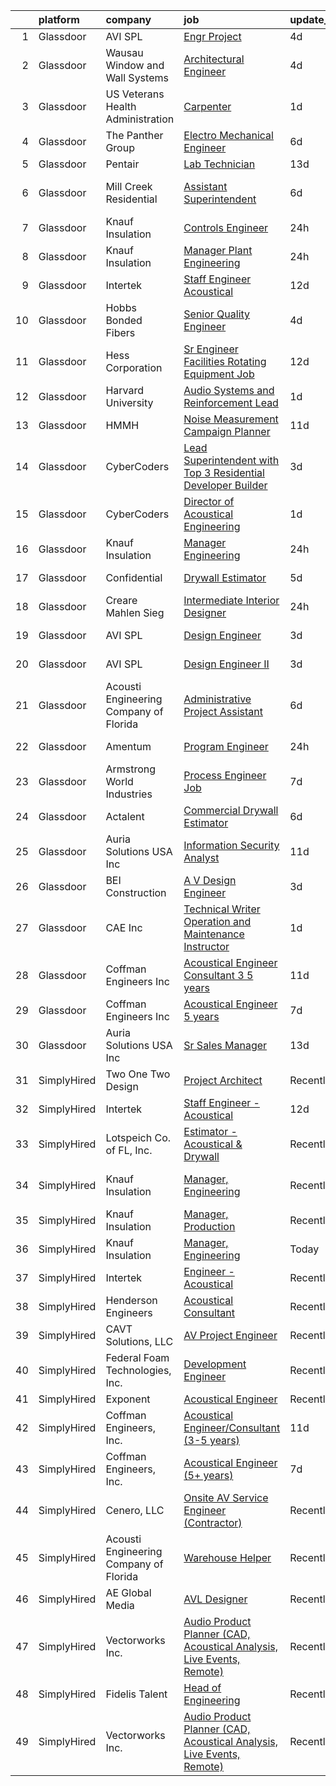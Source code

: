 

|    | platform    | company                                | job                                                                                                                                                                                                                                                                                                                                                                                                                                                                                                                                                                                                                                                                                                                                                                                                                                                                                                                                                                                                                                                                                                                                                                                                                                                                                                                                                                                                                       | update_time   | location                 |
|---:|:------------|:---------------------------------------|:--------------------------------------------------------------------------------------------------------------------------------------------------------------------------------------------------------------------------------------------------------------------------------------------------------------------------------------------------------------------------------------------------------------------------------------------------------------------------------------------------------------------------------------------------------------------------------------------------------------------------------------------------------------------------------------------------------------------------------------------------------------------------------------------------------------------------------------------------------------------------------------------------------------------------------------------------------------------------------------------------------------------------------------------------------------------------------------------------------------------------------------------------------------------------------------------------------------------------------------------------------------------------------------------------------------------------------------------------------------------------------------------------------------------------|:--------------|:-------------------------|
|  1 | Glassdoor   | AVI SPL                                | [Engr Project](https://www.glassdoor.com/partner/jobListing.htm?pos=130&ao=1136043&s=58&guid=000001828693089f93e648129e85e1ad&src=GD_JOB_AD&t=SR&vt=w&cs=1_b9f41a77&cb=1660115159533&jobListingId=1008055071854&jrtk=3-0-1ga396262ia1v801-1ga39626fi7lv801-7e5b952e4f35a52f-)                                                                                                                                                                                                                                                                                                                                                                                                                                                                                                                                                                                                                                                                                                                                                                                                                                                                                                                                                                                                                                                                                                                                             | 4d            | La Vista, NE             |
|  2 | Glassdoor   | Wausau Window and Wall Systems         | [Architectural Engineer](https://www.glassdoor.com/partner/jobListing.htm?pos=119&ao=1136043&s=58&guid=000001828693089f93e648129e85e1ad&src=GD_JOB_AD&t=SR&vt=w&cs=1_7e28d691&cb=1660115159531&jobListingId=1008056165032&jrtk=3-0-1ga396262ia1v801-1ga39626fi7lv801-9c30225bfe76202c-)                                                                                                                                                                                                                                                                                                                                                                                                                                                                                                                                                                                                                                                                                                                                                                                                                                                                                                                                                                                                                                                                                                                                   | 4d            | Wausau, WI               |
|  3 | Glassdoor   | US Veterans Health Administration      | [Carpenter](https://www.glassdoor.com/partner/jobListing.htm?pos=114&ao=1136043&s=58&guid=000001828693089f93e648129e85e1ad&src=GD_JOB_AD&t=SR&vt=w&cs=1_67452567&cb=1660115159527&jobListingId=1008059879432&jrtk=3-0-1ga396262ia1v801-1ga39626fi7lv801-6af82a6384973c47-)                                                                                                                                                                                                                                                                                                                                                                                                                                                                                                                                                                                                                                                                                                                                                                                                                                                                                                                                                                                                                                                                                                                                                | 1d            | Salt Lake City, UT       |
|  4 | Glassdoor   | The Panther Group                      | [Electro Mechanical Engineer](https://www.glassdoor.com/partner/jobListing.htm?pos=108&ao=1110586&s=58&guid=000001828693089f93e648129e85e1ad&src=GD_JOB_AD&t=SR&vt=w&ea=1&cs=1_63a29204&cb=1660115159527&jobListingId=1008050059048&cpc=48B9F4758953335C&jrtk=3-0-1ga396262ia1v801-1ga39626fi7lv801-9bce4c443ee2930e--6NYlbfkN0CNPMheye81CzYnvunZY7yovNfSZKsgaMjzK-BTgXufI2fDZqb14OtID8EITmQy8dP78hRLJsh6iTajQqbvgwvBxltJ_9vqBoxt12fV9NNkJJ5TTAZhNVf6N1ZjLvXmUm0ZpLI7GSPFe2upSBoDuOcAykBCwlsAOt8C4PLhmJCcx70hWAcwIc5Ouq7mk0X4SUWGe-spDjJTbv3f89pruEXnPAfWRDO8K7wT8-PkVFnTG4bitCwBk6r5lsFSA3HicAMOhz7bRI4B_grU8oGtAXeajqMGCrnfKx4rf9AwLbfqajwSxqFAnjo3i8yI6NEVF077XhUYRUoISxTlMZmxonQRrsiFfb_XPgmDEaFBZ2RZCzl8sEv3R5E9XM7O0kdSqEmOhKESMKVDjX2AGERLCmqSWYBHzfOIbKmB3wYG-sfpxnkwVN43mBMxnsSmtanTuMTgNZucCfu-ceY_IskvcTkvieMwVTigdDoNsx7AD9AriPvnKqNHGt8pcAJErzt3EPMLmnRQZztx4w%3D%3D)                                                                                                                                                                                                                                                                                                                                                                                                                                                                                                                                        | 6d            | Westford, MA             |
|  5 | Glassdoor   | Pentair                                | [Lab Technician](https://www.glassdoor.com/partner/jobListing.htm?pos=103&ao=1110586&s=58&guid=000001828693089f93e648129e85e1ad&src=GD_JOB_AD&t=SR&vt=w&ea=1&cs=1_9579c38e&cb=1660115159526&jobListingId=1008033061600&cpc=10BD6496059F2A9F&jrtk=3-0-1ga396262ia1v801-1ga39626fi7lv801-d847532aa3814301--6NYlbfkN0ArCD_RdrKpwdIL6cUcEsoiLNKhbTi0V3G9FrUpA1yUqRVbaITwEMEOPdXrJSDk3lQyKLLrCIQqVwDu0ake6JCZpfokyusxSLuS7D9rryeol33tBpumF6UBqLqqS-tU1tQxAVkdMD2tNC1kwhs04S_CLxdi0GmEWd7bJ_YBnPAmXuPmVcTtE88-y7p0LtpNAcD-1Gk2wsFIOIB7652xSQcicglg6_FFMkep4-pPxWhW40ZH-Vp2tUbJ_f0U26RfLXO3Dv-nFNPK88y55Q3MtUEjhj2izGzraPhC9cSwK2hmAlQU082bwgpBWvbXCneaVEyYdu6gOETG8Mc2Y_ml394yTgRJ0DOKK9ChIGpCAiPeOMm-Dsl-ceFQp1dFPvm52vtlMCsjmiObd37CmdjJnVEiCI-YJf3EMepxX5Feq-eHHths-qPIe-vTPU_lwqnjpJ0jqvlIRfElnWPQfxsFDTC_IgFD870p-FdhieFRbXD496AvLy_Ms-OmF_g4dtSLxrs5ucv9GIa-wQ%3D%3D)                                                                                                                                                                                                                                                                                                                                                                                                                                                                                                                                                     | 13d           | Delavan, WI              |
|  6 | Glassdoor   | Mill Creek Residential                 | [Assistant Superintendent](https://www.glassdoor.com/partner/jobListing.htm?pos=122&ao=1136043&s=58&guid=000001828693089f93e648129e85e1ad&src=GD_JOB_AD&t=SR&vt=w&cs=1_f489ac5b&cb=1660115159531&jobListingId=1008050400046&jrtk=3-0-1ga396262ia1v801-1ga39626fi7lv801-c3db194cd1720982-)                                                                                                                                                                                                                                                                                                                                                                                                                                                                                                                                                                                                                                                                                                                                                                                                                                                                                                                                                                                                                                                                                                                                 | 6d            | Saint Petersburg, FL     |
|  7 | Glassdoor   | Knauf Insulation                       | [Controls Engineer](https://www.glassdoor.com/partner/jobListing.htm?pos=106&ao=1110586&s=58&guid=000001828693089f93e648129e85e1ad&src=GD_JOB_AD&t=SR&vt=w&ea=1&cs=1_ed78699a&cb=1660115159527&jobListingId=1008063081419&cpc=D24EE3D704DEE7AC&jrtk=3-0-1ga396262ia1v801-1ga39626fi7lv801-a72a47ff2c3ebbcb--6NYlbfkN0AgCNq5Q9JZmzoW3qRvN8nsjI_K7hzeHLTyl9cbg4zvCsvOh7vmAwk3E4PxFI_IvGn7vJT9bPTojS-_kv_KsDeopObp8JiKniiGXroBhzeiVp37SncnF88XBD43VK7TnLko8PqqT1dPVKgMvFgskDkZmDnEYweEenUZpUNxuRj_oNRVPYkPD18SoBLxQ7SqrzyhX4tG-reF0C3IIEB_Oznwyc7GYuOdIE52HDhLvltgRjMTy9MtBY5Oo1tb1x8wB-HWBwzABexCrhkSwbFq3xQQ72N0eYhToEwmHXleF08ELF46BSsPGfjZY5KtQKfDpkyCUlCpGYHU_K2qtN-5vhPIMqDbthwEkbrs50WHTEBaHOGOMQxTMHrxu-AjjJOwNzPtTH373RKCj7IG30L4uWuRs0Mj-3JvcuvJJotvhIHoKqTESohy2kxcQr0-Tl3dKg61vMDo4Th4C4vGGP6xkl7-af0Jq2m4va_Di4gyxT1qHUNR4xuHLby0aFfRxMgy40a-URwL46hcfA%3D%3D)                                                                                                                                                                                                                                                                                                                                                                                                                                                                                                                                                  | 24h           | Albion, MI               |
|  8 | Glassdoor   | Knauf Insulation                       | [Manager  Plant Engineering](https://www.glassdoor.com/partner/jobListing.htm?pos=104&ao=1110586&s=58&guid=000001828693089f93e648129e85e1ad&src=GD_JOB_AD&t=SR&vt=w&ea=1&cs=1_afafd8b9&cb=1660115159526&jobListingId=1008063081427&cpc=D7FE8E303655E3F3&jrtk=3-0-1ga396262ia1v801-1ga39626fi7lv801-71d485cb1efae9c4--6NYlbfkN0AgCNq5Q9JZmzoW3qRvN8nsjI_K7hzeHLTyl9cbg4zvCsvOh7vmAwk3oGXjVrNxG8608USLR0AFANoqaivSgKxTYEx6nBmI35NNdipRy4bYgfs9NBrdyTiZoQ5p39H3KeVRFsUont2odNOiH5W0AXx9tGyOV8QkF9OkbANZca5EPmbvDJGQyq7zW-eDH-Delq6KcS_m3ffKuW_BIre-5RYef16EdKs309boSKg4DGYisGqk8WmnZgmy4SESVgUtGPoP-dmrDjJPc0PAcdx9VTL5XwKE_CMKMDazFkVo5vzxxhn2gPrwS1YF9m8YLW-swybc0kwhL7olbHyrc2taLxchef03wj7bja7gjh0ejRtzthIUG9zfDsBDDeJTuC1xV9MUFdAUVOQjsEcZ5Fd7nRldVuazJZ7ofGLJC6ZB6P2Jo8Fgk8JCedYUrlK8RRjVtj3hOSJmtMpPZ4Ss7smgWJ2Gux3vbffQeKsdX10eNk216A4PiRsUEmBO5aOK4HjS9VrHGVyENPULCQ%3D%3D)                                                                                                                                                                                                                                                                                                                                                                                                                                                                                                                                         | 24h           | Shelbyville, IN          |
|  9 | Glassdoor   | Intertek                               | [Staff Engineer   Acoustical](https://www.glassdoor.com/partner/jobListing.htm?pos=112&ao=1136043&s=58&guid=000001828693089f93e648129e85e1ad&src=GD_JOB_AD&t=SR&vt=w&cs=1_766c14c1&cb=1660115159527&jobListingId=1008035773253&jrtk=3-0-1ga396262ia1v801-1ga39626fi7lv801-f7e00582da3f092d-)                                                                                                                                                                                                                                                                                                                                                                                                                                                                                                                                                                                                                                                                                                                                                                                                                                                                                                                                                                                                                                                                                                                              | 12d           | Cortland, NY             |
| 10 | Glassdoor   | Hobbs Bonded Fibers                    | [Senior Quality Engineer](https://www.glassdoor.com/partner/jobListing.htm?pos=102&ao=1110586&s=58&guid=000001828693089f93e648129e85e1ad&src=GD_JOB_AD&t=SR&vt=w&ea=1&cs=1_e1162a69&cb=1660115159526&jobListingId=1008055590397&cpc=9A96D6093D59D0CE&jrtk=3-0-1ga396262ia1v801-1ga39626fi7lv801-b3f896da581e7073--6NYlbfkN0BHIfC1zsKGIu0R3teaIu8liT7fbRNLaQeDQfcPJweUK16HKW-DuQbylXQSYNtkf3wbIeUTaINlFTGXY2ouswaM_Xs3MqccYBV2Ss_EivXZgbeinn4kvekMMP19j08mhDSmnLgaSXDSUaU_zFnPMuwY2zEJ0WItf9eflg0wHWdgd3W78YlOIUNrZlvdV4O016lNKFWBybCy6OLP-D8ufNGMCojDpajPI1nubDagFCpi0JlV9QcpquHn_GtU90rKRm3TtZ9F5gOwX3zapPWhTG5GtllhSjNrOQ1t9cwSKmh-n4Qbh8cfbGtfq3I9O-hf1so2TUDL-n4hkEbUItfQqxaOoRS0-Z3Qpb9wbQinhpDKcfHJogwR7yeZrrTXagIVaiCh294TzdBmJIgsnJm5_TYrpSNG2A6V6mCIf-2wzHVMgBF_4EPM-nBQZkCOWS4IPFopm64rFuQWavjnptWV51VbEpcWGO5kktHS8JwqVEE8IbThMq5Du_cWF3f8Ey8ue8SBi2A4Ws3RMA%3D%3D)                                                                                                                                                                                                                                                                                                                                                                                                                                                                                                                                            | 4d            | Waco, TX                 |
| 11 | Glassdoor   | Hess Corporation                       | [Sr Engineer Facilities   Rotating Equipment Job](https://www.glassdoor.com/partner/jobListing.htm?pos=125&ao=1136043&s=58&guid=000001828693089f93e648129e85e1ad&src=GD_JOB_AD&t=SR&vt=w&cs=1_4a59343a&cb=1660115159532&jobListingId=1008036317859&jrtk=3-0-1ga396262ia1v801-1ga39626fi7lv801-765441f182e499fb-)                                                                                                                                                                                                                                                                                                                                                                                                                                                                                                                                                                                                                                                                                                                                                                                                                                                                                                                                                                                                                                                                                                          | 12d           | Minot, ND                |
| 12 | Glassdoor   | Harvard University                     | [Audio Systems and Reinforcement Lead](https://www.glassdoor.com/partner/jobListing.htm?pos=124&ao=1136043&s=58&guid=000001828693089f93e648129e85e1ad&src=GD_JOB_AD&t=SR&vt=w&cs=1_7a425941&cb=1660115159532&jobListingId=1008061897784&jrtk=3-0-1ga396262ia1v801-1ga39626fi7lv801-53d3f4d4fe8b677b-)                                                                                                                                                                                                                                                                                                                                                                                                                                                                                                                                                                                                                                                                                                                                                                                                                                                                                                                                                                                                                                                                                                                     | 1d            | Cambridge, MA            |
| 13 | Glassdoor   | HMMH                                   | [Noise Measurement Campaign Planner](https://www.glassdoor.com/partner/jobListing.htm?pos=127&ao=1136043&s=58&guid=000001828693089f93e648129e85e1ad&src=GD_JOB_AD&t=SR&vt=w&ea=1&cs=1_6c618e72&cb=1660115159532&jobListingId=1008037699917&jrtk=3-0-1ga396262ia1v801-1ga39626fi7lv801-1168839ea92bc7ec-)                                                                                                                                                                                                                                                                                                                                                                                                                                                                                                                                                                                                                                                                                                                                                                                                                                                                                                                                                                                                                                                                                                                  | 11d           | Remote                   |
| 14 | Glassdoor   | CyberCoders                            | [Lead Superintendent with Top 3 Residential Developer Builder](https://www.glassdoor.com/partner/jobListing.htm?pos=110&ao=1110586&s=58&guid=000001828693089f93e648129e85e1ad&src=GD_JOB_AD&t=SR&vt=w&ea=1&cs=1_ea4d7da7&cb=1660115159527&jobListingId=1008057340284&cpc=FB7E4A1762AE5BEC&jrtk=3-0-1ga396262ia1v801-1ga39626fi7lv801-3ecaa939d5e0e5d3--6NYlbfkN0CpFJQzrgRR8WqXWK1qKKEqALWJw739KlKqr2H-MSI4eoBlI4EFrmor2FYZMP3muM2pAkOmUab4-02FbdmD128f0d4WE0yhhaW_wGSJ1FDNNIwYgwVr9OmdrTiltJksSauvlzJKl7Q1zUhF9c79yjAsVCXD5xm-pThjbT5hBfrIZU_lmcyfOmtybk-Bl-70K8ZJepJBxy-5qUyQs6KNBcIYf_3tZiCdDropn3AWm3VTUJsFInC4r2j-DBuWqsD94Nz4jzluwXDjo7K0B9Nul29Q90U8Sv8vPwwv54DoVPla926yhyqr8YRjJDikyIG3ElaHZUXZ4gqJturBs0reegp-_Nlfvr8Crxzl14FXfgYB0bR0rVwKTQKJTzBGAIWiehEhSabYTSx_4LX1MkNdTs0a9EJheaBYm3aWQoANy0RHI-dR8FNsiLo5FCQpkqNDjOo2SScM3HDFYmxo3xnhpS978S8DAzzinrTTfMdf2ohQZ6Ja8GgoEBi4EdqEsSgEIXze9qfcWtc3g4r8iGFQty_jGa21EjFbQzjdezHD2X80ENufBVHrTGh8Ul2o3-3SD6IAUMYHHavAQIxXcwxIyCu8o-mA17d5wb9_58dTkEWztUmjsr56R1AmAZiX9hlllpD8eWj-rlIuEJPHNXAf3W1RP8Tf3XX1Kj_gQQeYDpRIA8UI2YQ5a66xK16zOggI4JQPv5traFzEElPZwZXy_VIU8_irCvFhsWW24MezpZerWhYZxhOUe_-aVyKqZ89PlOoFVSvYsVRmfTU0grrIFIaViolbk6Tpitb8RMizKCLNyL7nhExurSLA4qUH8K328mIAQ6s-xSZmcc-WE0aHiPmXYwLUTecYwaeJS0BLB47g9b3JDtKpqBAdwTAVTqZdtMxiW1s1GsXtH7IPuNgXlMV8c_OrJ9r8kica97mGkDdKJdYxP1n1_QLNspSb0kLSR4kQAdXLXpF_0DOvRtdcdS-_o743uwYCCDlXAEArCPAgHQ%3D%3D)       | 3d            | Portland, OR             |
| 15 | Glassdoor   | CyberCoders                            | [Director of Acoustical Engineering](https://www.glassdoor.com/partner/jobListing.htm?pos=109&ao=1110586&s=58&guid=000001828693089f93e648129e85e1ad&src=GD_JOB_AD&t=SR&vt=w&ea=1&cs=1_9024805a&cb=1660115159527&jobListingId=1008060676962&cpc=8795CF9063CD573D&jrtk=3-0-1ga396262ia1v801-1ga39626fi7lv801-7f4f0b866a545ce3--6NYlbfkN0CpFJQzrgRR8WqXWK1qKKEqALWJw739KlKqr2H-MSI4eoBlI4EFrmor2FYZMP3muM0Ub0ZhMW8URWSmirUt2xA9_RaJFP571kY3_EhdKHDOgd8tlDUgWx2WeViO5dYechZ54dS5lQ7dDESNiwVCuD10sLS-5zQSMRyHPH6VGfXzl--Q9lC535_4QZm0wJD5nUQs9p3h9iV4AoZst7gHTC9ikYePDI8ikW-hSUI2NhouHa6KNnxINQ0h7PQSTReKhyS4SAsW8I2zxOSOzqVsbG9m1ZGYM2Yjag2raLDuUl6A7PV_C8XhCmXtFGDiC645RuWoU3jRkt1SR2tmxzaSE_zVJIk6Mi57nNlCUbGHIpvAdWXOUcx4Uossu6BvdhKNU5g43X0AHf8_c9i7djb_U7DXIt89_iuLy_tDv75BwlxHBwnF50pXw1CiKohQFB6Zo7uzj186tGoeeQ9l4z92DcU8jFLQyR6fH6dg49rOwmE3lvrxUZKalabmGAAYqF4vA3IrkwNTQqYToIXfIRhRxPlAvUb93OnWqXZT3iSnQo3QXIqqBQnIAuWA6rOHHWcbn4riHH4PvBDE8FXA9I2J0_H5gOGjaFUgsE3PvNLXS8pQK3rLC5d-BKysuRhQkYayFAZz0btMASwrEQOdQUsuwG_QC3aOv4wPaVtbcWirqO7ngjp-J85eY_kEvuAe9cPeVcnajUulP43fORYuzgsktQj4TUrSjzlbnlvoAi6WaxbV2CRP2xhQTClYtCJ5k2gUmn1dXTsfORk3e4yDU0GIZA_CcN99MQ82zy0yrBT4usnHyCE3y2XyeD_lF_Pd4hVqWjGv1jz1LBrk8sdgdNpMUgt3TLZJ51VXkgLYjQX5Qobp8w7Zw51CEcA3Q0CN0f2EZxPmjFEP93v_u1OUCEVKgy4uwLEsQznde8gweeg_7yZ_h-rP--14_aPFuH2pAoDGasMqlBE7YMIf3Tz7acVBtlYoKuczbVHnE8Wq6N0yjKCLnL4A2cMRSFWxCf_QpCK8aDq2P46fvADpEw%3D%3D) | 1d            | Detroit, MI              |
| 16 | Glassdoor   | Knauf Insulation                       | [Manager  Engineering](https://www.glassdoor.com/partner/jobListing.htm?pos=101&ao=1110586&s=58&guid=000001828693089f93e648129e85e1ad&src=GD_JOB_AD&t=SR&vt=w&ea=1&cs=1_0a6eb30b&cb=1660115159526&jobListingId=1008063081430&cpc=A53B21AC920EFB1C&jrtk=3-0-1ga396262ia1v801-1ga39626fi7lv801-e6f1ee0047bda406--6NYlbfkN0AgCNq5Q9JZmzoW3qRvN8nsjI_K7hzeHLTyl9cbg4zvCsvOh7vmAwk3gBsBUvtl29eWSoErsGvSj64wDlN7FKyssE7iA6vri0-oUldmSvdDP3TUoUsCzKQfNqxIN86GVsa3KhPB47RWPtDT4l9H3XjrqissErbKEIgbXyrM-QxWY8E5GPegC4rPEAGtlII5aBsZxOi67zBj0bNBLvmnG6AoaT-0PVX2dBx0vv08wDju0NEnDOIP7tNz1F9J6bbIsmDrrJE6Ls0T1zxnZaT1vF8ViY3kKy-C7BeI2e3Z5VCsEO1XIPbZvc_6Z7U7XoBQxASnZ0DixbYgpLFfpcY1HiC6w-tPb3RzYDjoeXxzUXI9Glv-me07VMq9eP4GdWs5p-ieFO15ouV3Q9EYMzeqeIv0Rh795e1Htx39J-djIYdUzvP2xtN5N21XdLMm2231d6H3PGy-51Gk0qd6e3TvTQkJlQzda7P1IhbOierGmUtsVws5KntH_aeipb7g6xk36VEFtUJoTIF1xQ%3D%3D)                                                                                                                                                                                                                                                                                                                                                                                                                                                                                                                                               | 24h           | Albion, MI               |
| 17 | Glassdoor   | Confidential                           | [Drywall Estimator](https://www.glassdoor.com/partner/jobListing.htm?pos=105&ao=1110586&s=58&guid=000001828693089f93e648129e85e1ad&src=GD_JOB_AD&t=SR&vt=w&ea=1&cs=1_44da6534&cb=1660115159527&jobListingId=1008053799851&cpc=1641D5D5536C06B6&jrtk=3-0-1ga396262ia1v801-1ga39626fi7lv801-36661f6620554e25--6NYlbfkN0BBGG9LMNqL16EzDx9S3nKk4b6IwprgSJginr0DZD_oW-FI5qtWA8j26jMX6BC3EPepXpKcnEsRWTG6Wm_IghE1Z_PyAAt3vWIELJ3j2b5wjKdtWVZWGmRaZV9TfDae1OR50LfijcDZAuMsVJxO-XHtEUHmzfSCRHJiTiGAxqYKBMexc7y-nM13q8V-5fOdWR-e-DZ0NxzxEt-k6sgDqUbnvWhNkJtjAcdlSKDKitJU3BC-XjweHvsxgzA9oJlRWXw3Kubh93nIQ7NXVZMYnhYl1PJaelUep-HsT_CqpSJoXgjiE2fPtgrASogKuh0r_njzTqScopYz2kpQvGQaANWu0UqZ6hQ4WGnEMc6ZKTXlH0uD9x-TqmznDmSYCfALKyO1xDiNcXVO7RBl_VJQVTWTlZlLeYaSjy3iLk8HjaQfcobU9lbbQKjpwBDqKm-e9GkZ0C6dEHDmPZJCRLUmTKVDy3nwpwBkwRYywe8IjXaYXE5UdlIITWQwnCePddKWtwvsbmYZoYqB_g%3D%3D)                                                                                                                                                                                                                                                                                                                                                                                                                                                                                                                                                  | 5d            | United States            |
| 18 | Glassdoor   | Creare Mahlen Sieg                     | [Intermediate Interior Designer](https://www.glassdoor.com/partner/jobListing.htm?pos=118&ao=1136043&s=58&guid=000001828693089f93e648129e85e1ad&src=GD_JOB_AD&t=SR&vt=w&ea=1&cs=1_3ab45acb&cb=1660115159530&jobListingId=1008063535567&jrtk=3-0-1ga396262ia1v801-1ga39626fi7lv801-8fbb4ae4c61d0d64-)                                                                                                                                                                                                                                                                                                                                                                                                                                                                                                                                                                                                                                                                                                                                                                                                                                                                                                                                                                                                                                                                                                                      | 24h           | Santa Monica, CA         |
| 19 | Glassdoor   | AVI SPL                                | [Design Engineer](https://www.glassdoor.com/partner/jobListing.htm?pos=116&ao=1136043&s=58&guid=000001828693089f93e648129e85e1ad&src=GD_JOB_AD&t=SR&vt=w&cs=1_7a7a983c&cb=1660115159528&jobListingId=1008056756755&jrtk=3-0-1ga396262ia1v801-1ga39626fi7lv801-4b48a178716bcdb2-)                                                                                                                                                                                                                                                                                                                                                                                                                                                                                                                                                                                                                                                                                                                                                                                                                                                                                                                                                                                                                                                                                                                                          | 3d            | Schaumburg, IL           |
| 20 | Glassdoor   | AVI SPL                                | [Design Engineer II](https://www.glassdoor.com/partner/jobListing.htm?pos=129&ao=1136043&s=58&guid=000001828693089f93e648129e85e1ad&src=GD_JOB_AD&t=SR&vt=w&cs=1_9f69db34&cb=1660115159533&jobListingId=1008056756880&jrtk=3-0-1ga396262ia1v801-1ga39626fi7lv801-92d86c32f00f1742-)                                                                                                                                                                                                                                                                                                                                                                                                                                                                                                                                                                                                                                                                                                                                                                                                                                                                                                                                                                                                                                                                                                                                       | 3d            | United States            |
| 21 | Glassdoor   | Acousti Engineering Company of Florida | [Administrative Project Assistant](https://www.glassdoor.com/partner/jobListing.htm?pos=117&ao=1136043&s=58&guid=000001828693089f93e648129e85e1ad&src=GD_JOB_AD&t=SR&vt=w&ea=1&cs=1_abe422b5&cb=1660115159530&jobListingId=1008051311115&jrtk=3-0-1ga396262ia1v801-1ga39626fi7lv801-34df9f0c0ab8088e-)                                                                                                                                                                                                                                                                                                                                                                                                                                                                                                                                                                                                                                                                                                                                                                                                                                                                                                                                                                                                                                                                                                                    | 6d            | Miami, FL                |
| 22 | Glassdoor   | Amentum                                | [Program Engineer](https://www.glassdoor.com/partner/jobListing.htm?pos=120&ao=1136043&s=58&guid=000001828693089f93e648129e85e1ad&src=GD_JOB_AD&t=SR&vt=w&cs=1_907c4e00&cb=1660115159531&jobListingId=1008062086850&jrtk=3-0-1ga396262ia1v801-1ga39626fi7lv801-2feb290dd37aa38e-)                                                                                                                                                                                                                                                                                                                                                                                                                                                                                                                                                                                                                                                                                                                                                                                                                                                                                                                                                                                                                                                                                                                                         | 24h           | West Palm Beach, FL      |
| 23 | Glassdoor   | Armstrong World Industries             | [Process Engineer Job](https://www.glassdoor.com/partner/jobListing.htm?pos=107&ao=1110586&s=58&guid=000001828693089f93e648129e85e1ad&src=GD_JOB_AD&t=SR&vt=w&cs=1_c8abdd20&cb=1660115159527&jobListingId=1008047298220&cpc=7AD1D84939BBEEF3&jrtk=3-0-1ga396262ia1v801-1ga39626fi7lv801-45303b1623f4254f--6NYlbfkN0DAm8vvJJD9Y3Etb11EBkS-MujQulL42x3uS2fFnoqOvAdIC64HSWNxkyOxXDVyoGuvVXxPWZX9bn6KbXS71axgPOQTbjgVVUvGnkDPw2CekdGBttMMNxw9CvFadiuH3xjoFUoFWDLe4WFLBHx1Lvuf36al2yQ1RMC6yKop89i14GrXUPs21yBSySpC8LvuUbuqhwXFV4mjLl6XYc3AeMiIuOKPwkhKdbAnh1BNS9f-ASPAhlWj88E5t5DberYRYj3vHSnx_jvBI22ZB0N5zEWrK-1C-ctpLczXC_ysFUrrN_wo3ecBhtZ0w5npCxYKn5qNsatqO31QhxD3RF7yQpDQNsFzamE9xbWNkZiskud3rCFyao4R8ivU-paGO_rJbUZ5KxHDsgoxtBA4KesMchTJXNJFKzA2dVvGz3Wwa9Ez13M6TQTEZdJ85KRkIOnNJi4mpZ6bE6_U14RGZ2S7OCU7I2kdAEEb6WxgVbccmp5vbVj8hG3UMAicqvcpuzFRaFfbn7oMPiBzpi_EYLCAj_htE_Mrs98t0MchW34fkbCJ3Q%3D%3D)                                                                                                                                                                                                                                                                                                                                                                                                                                                                                                                    | 7d            | Hilliard, OH             |
| 24 | Glassdoor   | Actalent                               | [Commercial Drywall Estimator](https://www.glassdoor.com/partner/jobListing.htm?pos=111&ao=1110586&s=58&guid=000001828693089f93e648129e85e1ad&src=GD_JOB_AD&t=SR&vt=w&ea=1&cs=1_9e599f45&cb=1660115159527&jobListingId=1008051424035&cpc=334ABAF5D42DC775&jrtk=3-0-1ga396262ia1v801-1ga39626fi7lv801-c8f4554132cb81d0--6NYlbfkN0ChYVx_I3yfZ_JDY3EFoivtqvi_stwnZ_kRt8Dowt_l_d1ydueao4NE-oUleRJ4yhgr53SPnLiGEK8f8OLMlO7dS9jUQqunhAh_V4a9O9BHe7nduiz60nr_KloVrdt8sc1ftLUG0LucSwysCiq5vutQwSjqHFNFNFSmpgBwl1v-DbnUYQ0W975Mt5_vNezwIRAq5YshehXRJehfDoDM6s17wMDzHDDppKG6AkRwljy3AdJ9QVWKPLZE_Pl-IeJYkheQx3iLrDYDwRdiSOVJLUEASqYbkNSlKT5EjMqRhKvUb3IVPURZwIWF5ZbqEsAPty5xpaOgmA5s9-wjzt51VlZmU28gkqIxwMJ3cvzBQYeXhVGM7-U18WSL4LV9FcoUWGakb7Za-TJ_sl1DY3jNq93wYWSaGtNPjSyLxbaBBkYObabOgoqVL5sZSmyM1hHNiD2_gCVM2cs8XZ82_8Ft0N1_CqO4dk5alMSITDcFNqGrfz4iUOaQ8qgYU7G_srmlrIMid8FZeU_E_iqcbR0wDwrHSM8NFIcpjGlr4U4N-1DV-w-vYuVTbdllRSP92sdfvd-EVHs_6MOaODuG75SG2LIqw8ZL5IMrXslVNTDKwEyOLi2fMf7yD87INwoOL85hTtbyWDrBdfUO7CAGVlpIiKVi517sS7vW7P0HUc_pBfooylu9zdt_er1FoJhYuLmP4EbVRwOFcZHmeer9d4X29qPvuv_2361bxB-6gF_thw7X3ozbHiWmmVCsxc5YVdrdtOBEffj0tJMqvXmYbQ48jQ_C12Ylo3-hNgeH9IMff66jyVqvQDTXYJNQvKn4TM6ODNePRJB1N9MV4gPmWvqDudcQjiZ2u_ax6AeEREY6ADYuImOPh6XVUbiWQLu0srdhTGd23TmBUhqeVM4sq0iiqead8ldayOv2cKLMVuNTrHrMFfg-IgWN2Ahcy3r9K5tqhQPSAlo_C0yEbsMh3THityCJgw9HVJkWZgg%3D)                                                     | 6d            | Colorado Springs, CO     |
| 25 | Glassdoor   | Auria Solutions USA  Inc               | [Information Security Analyst](https://www.glassdoor.com/partner/jobListing.htm?pos=123&ao=1136043&s=58&guid=000001828693089f93e648129e85e1ad&src=GD_JOB_AD&t=SR&vt=w&ea=1&cs=1_1fb2550e&cb=1660115159531&jobListingId=1008038353277&jrtk=3-0-1ga396262ia1v801-1ga39626fi7lv801-130add17ac7ba850-)                                                                                                                                                                                                                                                                                                                                                                                                                                                                                                                                                                                                                                                                                                                                                                                                                                                                                                                                                                                                                                                                                                                        | 11d           | Southfield, MI           |
| 26 | Glassdoor   | BEI Construction                       | [A V Design Engineer](https://www.glassdoor.com/partner/jobListing.htm?pos=126&ao=1136043&s=58&guid=000001828693089f93e648129e85e1ad&src=GD_JOB_AD&t=SR&vt=w&ea=1&cs=1_03eea9ec&cb=1660115159532&jobListingId=1008057176160&jrtk=3-0-1ga396262ia1v801-1ga39626fi7lv801-b339cf15d0cd455b-)                                                                                                                                                                                                                                                                                                                                                                                                                                                                                                                                                                                                                                                                                                                                                                                                                                                                                                                                                                                                                                                                                                                                 | 3d            | San Leandro, CA          |
| 27 | Glassdoor   | CAE Inc                                | [Technical Writer Operation and Maintenance Instructor](https://www.glassdoor.com/partner/jobListing.htm?pos=115&ao=1136043&s=58&guid=000001828693089f93e648129e85e1ad&src=GD_JOB_AD&t=SR&vt=w&ea=1&cs=1_c7f24d9d&cb=1660115159528&jobListingId=1008060322019&jrtk=3-0-1ga396262ia1v801-1ga39626fi7lv801-be9b4963ab4d262e-)                                                                                                                                                                                                                                                                                                                                                                                                                                                                                                                                                                                                                                                                                                                                                                                                                                                                                                                                                                                                                                                                                               | 1d            | Tampa, FL                |
| 28 | Glassdoor   | Coffman Engineers  Inc                 | [Acoustical Engineer Consultant  3 5 years ](https://www.glassdoor.com/partner/jobListing.htm?pos=121&ao=1136043&s=58&guid=000001828693089f93e648129e85e1ad&src=GD_JOB_AD&t=SR&vt=w&ea=1&cs=1_0435d634&cb=1660115159531&jobListingId=1008039070613&jrtk=3-0-1ga396262ia1v801-1ga39626fi7lv801-5edd9577f27ed1d7-)                                                                                                                                                                                                                                                                                                                                                                                                                                                                                                                                                                                                                                                                                                                                                                                                                                                                                                                                                                                                                                                                                                          | 11d           | The Woodlands, TX        |
| 29 | Glassdoor   | Coffman Engineers  Inc                 | [Acoustical Engineer  5  years ](https://www.glassdoor.com/partner/jobListing.htm?pos=113&ao=1136043&s=58&guid=000001828693089f93e648129e85e1ad&src=GD_JOB_AD&t=SR&vt=w&ea=1&cs=1_866a5f75&cb=1660115159527&jobListingId=1008049016392&jrtk=3-0-1ga396262ia1v801-1ga39626fi7lv801-79da6df14268a842-)                                                                                                                                                                                                                                                                                                                                                                                                                                                                                                                                                                                                                                                                                                                                                                                                                                                                                                                                                                                                                                                                                                                      | 7d            | San Diego, CA            |
| 30 | Glassdoor   | Auria Solutions USA  Inc               | [Sr  Sales Manager](https://www.glassdoor.com/partner/jobListing.htm?pos=128&ao=1136043&s=58&guid=000001828693089f93e648129e85e1ad&src=GD_JOB_AD&t=SR&vt=w&ea=1&cs=1_b2c14650&cb=1660115159533&jobListingId=1008032765025&jrtk=3-0-1ga396262ia1v801-1ga39626fi7lv801-0dbf309e2466d728-)                                                                                                                                                                                                                                                                                                                                                                                                                                                                                                                                                                                                                                                                                                                                                                                                                                                                                                                                                                                                                                                                                                                                   | 13d           | Southfield, MI           |
| 31 | SimplyHired | Two One Two Design                     | [Project Architect](https://www.simplyhired.com/job/4thFo_rYa3eLIf0prraXtI3UvpiXm2cTnvzqhhJjY3v2wF1-aRuCXQ?q=acoustical+engineering)                                                                                                                                                                                                                                                                                                                                                                                                                                                                                                                                                                                                                                                                                                                                                                                                                                                                                                                                                                                                                                                                                                                                                                                                                                                                                      | Recently      | New York, NY             |
| 32 | SimplyHired | Intertek                               | [Staff Engineer - Acoustical](https://www.simplyhired.com/job/WlbbxZ2zXkTwDDJj6BKDiU0vMfRdYYPFyzRmWQKE2IoAVDXNzUBoAg?q=acoustical+engineering)                                                                                                                                                                                                                                                                                                                                                                                                                                                                                                                                                                                                                                                                                                                                                                                                                                                                                                                                                                                                                                                                                                                                                                                                                                                                            | 12d           | Cortland, NY             |
| 33 | SimplyHired | Lotspeich Co. of FL, Inc.              | [Estimator - Acoustical & Drywall](https://www.simplyhired.com/job/xGGVaTTelByRUZNDcdARG-Wf0QgBsWV6Gf74SlmZx1odPHILFMUk6A?q=acoustical+engineering)                                                                                                                                                                                                                                                                                                                                                                                                                                                                                                                                                                                                                                                                                                                                                                                                                                                                                                                                                                                                                                                                                                                                                                                                                                                                       | Recently      | West Palm Beach, FL      |
| 34 | SimplyHired | Knauf Insulation                       | [Manager, Engineering](https://www.simplyhired.com/job/7Li6ldxwDL4BYVmHxkizzhVpNNUdUQklq8zXGbWb9x7HW1lijXgavw?q=acoustical+engineering)                                                                                                                                                                                                                                                                                                                                                                                                                                                                                                                                                                                                                                                                                                                                                                                                                                                                                                                                                                                                                                                                                                                                                                                                                                                                                   | Recently      | McGregor, TX +1 location |
| 35 | SimplyHired | Knauf Insulation                       | [Manager, Production](https://www.simplyhired.com/job/6Vm1u1rOGjMbGOYPHYyuOWek4aFs2YBn70o2VwufDqc4BZl0dhrB_g?q=acoustical+engineering)                                                                                                                                                                                                                                                                                                                                                                                                                                                                                                                                                                                                                                                                                                                                                                                                                                                                                                                                                                                                                                                                                                                                                                                                                                                                                    | Recently      | McGregor, TX             |
| 36 | SimplyHired | Knauf Insulation                       | [Manager, Engineering](https://www.simplyhired.com/job/Gv76PS65YzKLc8nsqLb5s8kV4aQyLPcR54R5sBvUAJVtDsdd6Kdj7g?q=acoustical+engineering)                                                                                                                                                                                                                                                                                                                                                                                                                                                                                                                                                                                                                                                                                                                                                                                                                                                                                                                                                                                                                                                                                                                                                                                                                                                                                   | Today         | Albion, MI               |
| 37 | SimplyHired | Intertek                               | [Engineer - Acoustical](https://www.simplyhired.com/job/8dKvyV60_L3nzmaWsqjhk5pNUG3f0zvQSanSdokhO7_8mgs0XxTlOA?q=acoustical+engineering)                                                                                                                                                                                                                                                                                                                                                                                                                                                                                                                                                                                                                                                                                                                                                                                                                                                                                                                                                                                                                                                                                                                                                                                                                                                                                  | Recently      | Cortland, NY             |
| 38 | SimplyHired | Henderson Engineers                    | [Acoustical Consultant](https://www.simplyhired.com/job/eUozg0COUTagAe9IZamS1zUaMXCsMz97T7hC9QAJ6Yf6SNVhzyiIkg?q=acoustical+engineering)                                                                                                                                                                                                                                                                                                                                                                                                                                                                                                                                                                                                                                                                                                                                                                                                                                                                                                                                                                                                                                                                                                                                                                                                                                                                                  | Recently      | United States            |
| 39 | SimplyHired | CAVT Solutions, LLC                    | [AV Project Engineer](https://www.simplyhired.com/job/QyWO_lH0zp6hiPORvJqW7dv6dQq72igDnDnDg_0tKpIYvAC65Ytwmg?q=acoustical+engineering)                                                                                                                                                                                                                                                                                                                                                                                                                                                                                                                                                                                                                                                                                                                                                                                                                                                                                                                                                                                                                                                                                                                                                                                                                                                                                    | Recently      | North Andover, MA        |
| 40 | SimplyHired | Federal Foam Technologies, Inc.        | [Development Engineer](https://www.simplyhired.com/job/OZRL5QxFyiVH1G9AWySM02YHcEKgtv3NlEZpMASq0VP6DsB2Xse8nA?q=acoustical+engineering)                                                                                                                                                                                                                                                                                                                                                                                                                                                                                                                                                                                                                                                                                                                                                                                                                                                                                                                                                                                                                                                                                                                                                                                                                                                                                   | Recently      | New Richmond, WI         |
| 41 | SimplyHired | Exponent                               | [Acoustical Engineer](https://www.simplyhired.com/job/nMy82zE1F-azJoMBlwlsWpvjOaLhPcZvJxPU7KQIycRYMIdhZk4m3w?q=acoustical+engineering)                                                                                                                                                                                                                                                                                                                                                                                                                                                                                                                                                                                                                                                                                                                                                                                                                                                                                                                                                                                                                                                                                                                                                                                                                                                                                    | Recently      | Denver, CO               |
| 42 | SimplyHired | Coffman Engineers, Inc.                | [Acoustical Engineer/Consultant (3-5 years)](https://www.simplyhired.com/job/tWylChx6-Kkkx-pcoZXHTrg410Cuqq1AXpmnjmIdpJCYt7E55_oHZw?q=acoustical+engineering)                                                                                                                                                                                                                                                                                                                                                                                                                                                                                                                                                                                                                                                                                                                                                                                                                                                                                                                                                                                                                                                                                                                                                                                                                                                             | 11d           | Duluth, GA +2 locations  |
| 43 | SimplyHired | Coffman Engineers, Inc.                | [Acoustical Engineer (5+ years)](https://www.simplyhired.com/job/41tWoBJcKrR8QUvQL1EiSHWSTKwAGkBvZPZm29tgw-z1X2I1xOD9kA?q=acoustical+engineering)                                                                                                                                                                                                                                                                                                                                                                                                                                                                                                                                                                                                                                                                                                                                                                                                                                                                                                                                                                                                                                                                                                                                                                                                                                                                         | 7d            | San Diego, CA            |
| 44 | SimplyHired | Cenero, LLC                            | [Onsite AV Service Engineer (Contractor)](https://www.simplyhired.com/job/L0txaO-AVpfQvKzg26TFCH3ySWb9G2VjuQzQTZZ1uUADXwo0HACskw?q=acoustical+engineering)                                                                                                                                                                                                                                                                                                                                                                                                                                                                                                                                                                                                                                                                                                                                                                                                                                                                                                                                                                                                                                                                                                                                                                                                                                                                | Recently      | San Francisco, CA        |
| 45 | SimplyHired | Acousti Engineering Company of Florida | [Warehouse Helper](https://www.simplyhired.com/job/ODAfnW334MWBZccwG7LH29V24bX7zKHktPR-tYcF690ztKa9BIsfSw?q=acoustical+engineering)                                                                                                                                                                                                                                                                                                                                                                                                                                                                                                                                                                                                                                                                                                                                                                                                                                                                                                                                                                                                                                                                                                                                                                                                                                                                                       | Recently      | Tallahassee, FL          |
| 46 | SimplyHired | AE Global Media                        | [AVL Designer](https://www.simplyhired.com/job/uXTiuZaUOUC3A-Cm9xz-zwkZX0-usz6k-wJkIJ5RQEmDdrYZ2FPq-A?q=acoustical+engineering)                                                                                                                                                                                                                                                                                                                                                                                                                                                                                                                                                                                                                                                                                                                                                                                                                                                                                                                                                                                                                                                                                                                                                                                                                                                                                           | Recently      | Charlotte, NC            |
| 47 | SimplyHired | Vectorworks Inc.                       | [Audio Product Planner (CAD, Acoustical Analysis, Live Events, Remote)](https://www.simplyhired.com/job/E5uA4eEtjE3Tya_IrOpPKicSbSUt30SxoOGrwiAQ-0BqUuKs5xj0gw?q=acoustical+engineering)                                                                                                                                                                                                                                                                                                                                                                                                                                                                                                                                                                                                                                                                                                                                                                                                                                                                                                                                                                                                                                                                                                                                                                                                                                  | Recently      | United States            |
| 48 | SimplyHired | Fidelis Talent                         | [Head of Engineering](https://www.simplyhired.com/job/75740YUB2VMAxmcDry4xo-tOU8V2pe0LQMLp3M5i0gMny7elLUjDAw?q=acoustical+engineering)                                                                                                                                                                                                                                                                                                                                                                                                                                                                                                                                                                                                                                                                                                                                                                                                                                                                                                                                                                                                                                                                                                                                                                                                                                                                                    | Recently      | Naples, FL               |
| 49 | SimplyHired | Vectorworks Inc.                       | [Audio Product Planner (CAD, Acoustical Analysis, Live Events, Remote)](https://www.simplyhired.com/job/E5uA4eEtjE3Tya_IrOpPKicSbSUt30SxoOGrwiAQ-0BqUuKs5xj0gw?q=acoustical+engineering)                                                                                                                                                                                                                                                                                                                                                                                                                                                                                                                                                                                                                                                                                                                                                                                                                                                                                                                                                                                                                                                                                                                                                                                                                                  | Recently      | United States            |